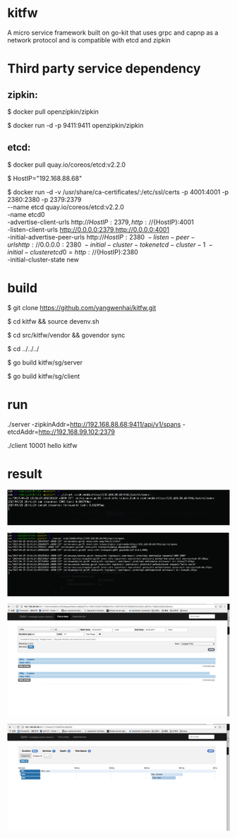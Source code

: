 # kitfw
A micro service framework built on go-kit that uses grpc and capnp as a network protocol and is compatible with etcd and zipkin

# Third party service dependency

## zipkin:

$ docker pull openzipkin/zipkin

$ docker run -d -p 9411:9411 openzipkin/zipkin     

## etcd:

$ docker pull quay.io/coreos/etcd:v2.2.0    

$ HostIP="192.168.88.68"

$ docker run -d -v /usr/share/ca-certificates/:/etc/ssl/certs -p 4001:4001 -p 2380:2380 -p 2379:2379 \
 --name etcd quay.io/coreos/etcd:v2.2.0 \
 -name etcd0 \
 -advertise-client-urls http://${HostIP}:2379,http://${HostIP}:4001 \
 -listen-client-urls http://0.0.0.0:2379,http://0.0.0.0:4001 \
 -initial-advertise-peer-urls http://${HostIP}:2380 \
 -listen-peer-urls http://0.0.0.0:2380 \
 -initial-cluster-token etcd-cluster-1 \
 -initial-cluster etcd0=http://${HostIP}:2380 \
 -initial-cluster-state new

# build  

$ git clone https://github.com/yangwenhai/kitfw.git

$ cd kitfw && source devenv.sh

$ cd src/kitfw/vendor && govendor sync

$ cd ../../../

$ go build kitfw/sg/server

$ go build kitfw/sg/client 


# run

./server -zipkinAddr=http://192.168.88.68:9411/api/v1/spans -etcdAddr=http://192.168.99.102:2379

./client 10001 hello kitfw

# result

 ![image](https://github.com/yangwenhai/kitfw/blob/master/image/client.png)

 ![image](https://github.com/yangwenhai/kitfw/blob/master/image/server.png)

 ![image](https://github.com/yangwenhai/kitfw/blob/master/image/zipkin.png)

 ![image](https://github.com/yangwenhai/kitfw/blob/master/image/zipkin_detail.png)